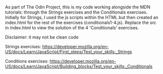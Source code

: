 As part of The Odin Project, this is my code working alongside the MDN tutorials: through the Strings exercises and the Conditionals exercises. Initially for Strings, I used the js scripts within the HTML but then created an index.html for the rest of the exercises (conditionals1-4.js). Replace the src in index.html to view the solution of the 4 'Conditionals' exercises.

Disclaimer: it may not be clean code

Strings exercises: https://developer.mozilla.org/en-US/docs/Learn/JavaScript/First_steps/Test_your_skills:_Strings

Conditions exercises: https://developer.mozilla.org/en-US/docs/Learn/JavaScript/Building_blocks/Test_your_skills:_Conditionals